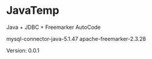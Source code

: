 # JavaTemp

Java + JDBC + Freemarker  AutoCode

mysql-connector-java-5.1.47
apache-freemarker-2.3.28

Version: 0.0.1
